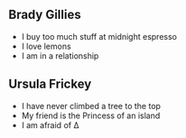 ## Brady Gillies

- I buy too much stuff at midnight espresso
- I love lemons
- I am in a relationship

## Ursula Frickey

- I have never climbed a tree to the top
- My friend is the Princess of an island
- I am afraid of ∆
